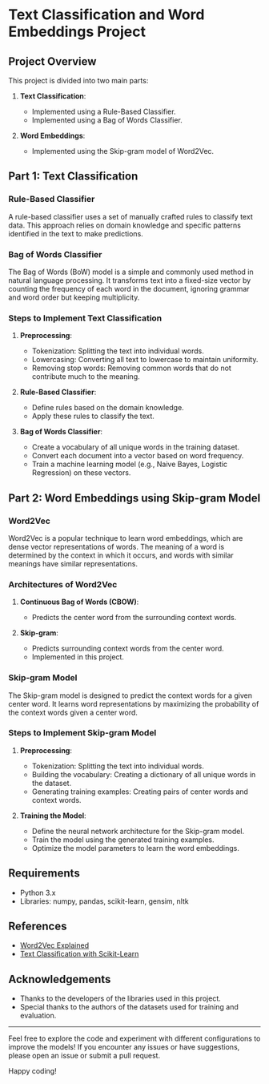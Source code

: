 # Text Classification and Word Embeddings Project

## Project Overview

This project is divided into two main parts:

1. **Text Classification**:
    - Implemented using a Rule-Based Classifier.
    - Implemented using a Bag of Words Classifier.

2. **Word Embeddings**:
    - Implemented using the Skip-gram model of Word2Vec.

## Part 1: Text Classification

### Rule-Based Classifier

A rule-based classifier uses a set of manually crafted rules to classify text data. This approach relies on domain knowledge and specific patterns identified in the text to make predictions.

### Bag of Words Classifier

The Bag of Words (BoW) model is a simple and commonly used method in natural language processing. It transforms text into a fixed-size vector by counting the frequency of each word in the document, ignoring grammar and word order but keeping multiplicity.

### Steps to Implement Text Classification

1. **Preprocessing**:
    - Tokenization: Splitting the text into individual words.
    - Lowercasing: Converting all text to lowercase to maintain uniformity.
    - Removing stop words: Removing common words that do not contribute much to the meaning.

2. **Rule-Based Classifier**:
    - Define rules based on the domain knowledge.
    - Apply these rules to classify the text.

3. **Bag of Words Classifier**:
    - Create a vocabulary of all unique words in the training dataset.
    - Convert each document into a vector based on word frequency.
    - Train a machine learning model (e.g., Naive Bayes, Logistic Regression) on these vectors.

## Part 2: Word Embeddings using Skip-gram Model

### Word2Vec

Word2Vec is a popular technique to learn word embeddings, which are dense vector representations of words. The meaning of a word is determined by the context in which it occurs, and words with similar meanings have similar representations.

### Architectures of Word2Vec

1. **Continuous Bag of Words (CBOW)**:
    - Predicts the center word from the surrounding context words.

2. **Skip-gram**:
    - Predicts surrounding context words from the center word.
    - Implemented in this project.

### Skip-gram Model

The Skip-gram model is designed to predict the context words for a given center word. It learns word representations by maximizing the probability of the context words given a center word.

### Steps to Implement Skip-gram Model

1. **Preprocessing**:
    - Tokenization: Splitting the text into individual words.
    - Building the vocabulary: Creating a dictionary of all unique words in the dataset.
    - Generating training examples: Creating pairs of center words and context words.

2. **Training the Model**:
    - Define the neural network architecture for the Skip-gram model.
    - Train the model using the generated training examples.
    - Optimize the model parameters to learn the word embeddings.


## Requirements

- Python 3.x
- Libraries: numpy, pandas, scikit-learn, gensim, nltk

## References

- [Word2Vec Explained](https://www.tensorflow.org/tutorials/text/word2vec)
- [Text Classification with Scikit-Learn](https://scikit-learn.org/stable/tutorial/text_analytics/working_with_text_data.html)

## Acknowledgements

- Thanks to the developers of the libraries used in this project.
- Special thanks to the authors of the datasets used for training and evaluation.

---

Feel free to explore the code and experiment with different configurations to improve the models! If you encounter any issues or have suggestions, please open an issue or submit a pull request.

Happy coding!

